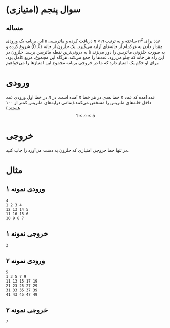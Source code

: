 # سوال پنجم (امتیازی)

## مساله

این برنامه یک ورودی `n` دریافت کرده و ماتریسی $n \times n$ ساخته و به ترتیب $n^2$ عدد برای مقدار دادن به هرکدام از خانه‌های آرایه می‌گیرد. یک حلزون از خانه $(0,0)$ شروع کرده و به صورت حلزونی ماتریس را دور می‌زند تا به درونی‌ترین نقطه ماتریس برسد. حلزون در این راه هر خانه که جلو می‌رود، عددها را جمع می‌کند. هرگاه این مجموع، مربع کامل بود، برای او حکم یک امتیاز دارد که ما در خروجی برنامه مجموع این امتیازها را می‌خواهیم.

# ورودی
در خط اول ورودی عدد $n$ آمده است. در $n$ خط بعدی در هر خط $n$ عدد آمده که عدد داخل خانه‌های ماتریس را مشخص می‌کنند.(تمامی درایه‌های ماتریس کمتر از ۱۰۰ هستند.)
$$1 \leq n \leq 5$$
# خروجی
در تنها خط خروجی امتیازی که حلزون به دست می‌آورد را چاپ کنید. 

# مثال
## ورودی نمونه ۱

```
4
1 2 3 4
12 13 14 5
11 16 15 6
10 9 8 7
```

## خروجی نمونه ۱

```
2
```

## ورودی نمونه ۲

```
5
1 3 5 7 9
11 13 15 17 19
21 23 25 27 29
31 33 35 37 39
41 43 45 47 49
```

## خروجی نمونه ۲

```
7
```
